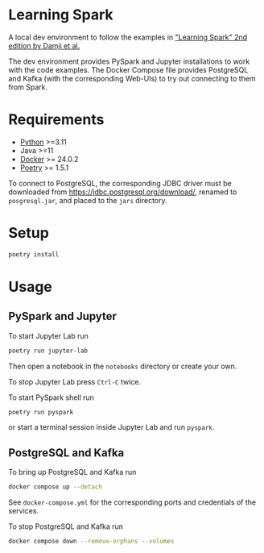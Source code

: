 # Learning Spark

A local dev environment to follow the examples in ["Learning Spark" 2nd edition
by Damji et
al.](https://pages.databricks.com/rs/094-YMS-629/images/LearningSpark2.0.pdf)

The dev environment provides PySpark and Jupyter installations to work with the
code examples.  The Docker Compose file provides PostgreSQL and Kafka (with the
corresponding Web-UIs) to try out connecting to them from Spark.

# Requirements

- [Python](https://github.com/asdf-community/asdf-python) >=3.11
- Java >=11
- [Docker](https://docs.docker.com/engine/install/) >= 24.0.2
- [Poetry](https://python-poetry.org/docs/#installation) >= 1.5.1

To connect to PostgreSQL, the corresponding JDBC driver must be downloaded from
https://jdbc.postgresql.org/download/, renamed to `posgresql.jar`, and placed to
the `jars` directory.

# Setup

``` sh
poetry install
```

# Usage

## PySpark and Jupyter

To start Jupyter Lab run

``` sh
poetry run jupyter-lab
```

Then open a notebook in the `notebooks` directory or create your own.

To stop Jupyter Lab press `Ctrl-C` twice.

To start PySpark shell run

``` sh
poetry run pyspark
```

or start a terminal session inside Jupyter Lab and run `pyspark`.

## PostgreSQL and Kafka

To bring up PostgreSQL and Kafka run

``` sh
docker compose up --detach
```

See `docker-compose.yml` for the corresponding ports and credentials of the services.

To stop PostgreSQL and Kafka run

```sh
docker compose down --remove-orphans --volumes
```
